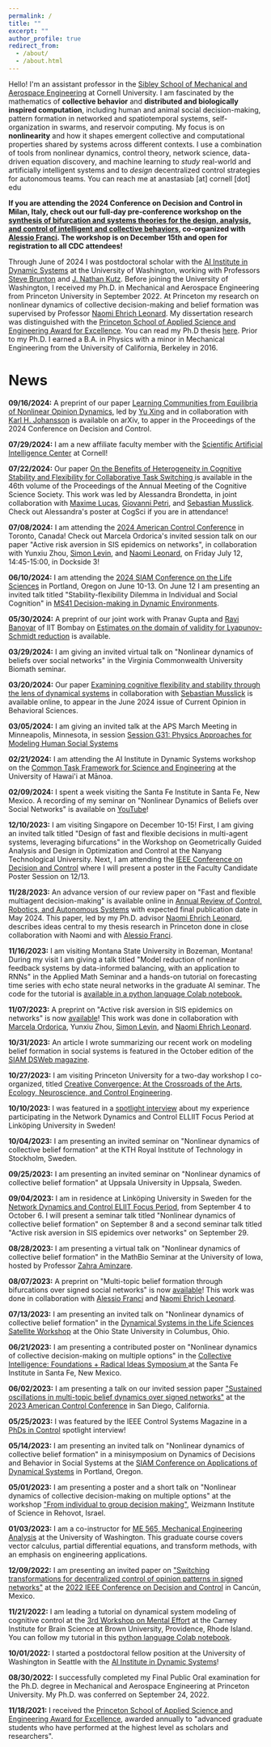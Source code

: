 ```yaml
---
permalink: /
title: ""
excerpt: ""
author_profile: true
redirect_from: 
  - /about/
  - /about.html
---
```



Hello! I'm an assistant professor in the [Sibley School of Mechanical and Aerospace Engineering](https://www.mae.cornell.edu/mae) at Cornell University. I am fascinated by the mathematics of **collective behavior** and **distributed and biologically inspired computation**, including human and animal social decision-making, pattern formation in networked and spatiotemporal systems, self-organization in swarms, and reservoir computing. My focus is on **nonlinearity** and how it shapes emergent collective and computational properties shared by systems across different contexts. I use a combination of tools from nonlinear dynamics, control theory, network science, data-driven equation discovery, and machine learning to *study* real-world and artificially intelligent systems and to *design* decentralized control strategies for autonomous teams. You can reach me at anastasiab [at] cornell [dot] edu 

**If you are attending the 2024 Conference on Decision and Control in Milan, Italy, check out our full-day pre-conference workshop on the [synthesis of bifurcation and systems theories for the design, analysis, and control of intelligent and collective behaviors](https://sites.google.com/view/cdc2024-bifurcations-workshop), co-organized with [Alessio Franci](https://sites.google.com/site/francialessioac/). The workshop is on December 15th and open for registration to all CDC attendees!**

Through June of 2024 I was postdoctoral scholar with the [AI Institute in Dynamic Systems](http://dynamicsai.org/) at the University of Washington, working with Professors [Steve Brunton](https://www.eigensteve.com/) and [J. Nathan Kutz](https://amath.washington.edu/people/j-nathan-kutz). Before joining the University of Washington, I received my Ph.D. in Mechanical and Aerospace Engineering from Princeton University in September 2022. At Princeton my research on nonlinear dynamics of collective decision-making and belief formation was supervised by Professor [Naomi Ehrich Leonard](https://naomi.princeton.edu/). My dissertation research was distinguished with the [Princeton School of Applied Science and Engineering Award for Excellence](https://engineering.princeton.edu/news/2021/12/08/award-excellence-honors-graduate-student-achievement-2). You can read my Ph.D thesis [here](https://naomi.princeton.edu/wp-content/uploads/sites/744/2022/09/AnastasiaThesis.pdf). Prior to my Ph.D. I earned a B.A. in Physics with a minor in Mechanical Engineering from the University of California, Berkeley in 2016.


News 
======


**09/16/2024:** A preprint of our paper [Learning Communities from Equilibria of Nonlinear Opinion Dynamics](https://arxiv.org/abs/2409.08004), led by [Yu Xing](https://scholar.google.com/citations?user=MZRqhuAAAAAJ&hl=zh-CN) and in collaboration with [Karl H. Johansson](https://people.kth.se/~kallej/index.html) is available on arXiv, to apper in the Proceedings of the 2024 Conference on Decision and Control. 

**07/29/2024:** I am a new affiliate faculty member with the [Scientific Artificial Intelligence Center](https://sciaicenter.engineering.cornell.edu/news/sciai-center-welcomes-new-affiliate-faculty-members/) at Cornell!

**07/22/2024:** Our paper [On the Benefits of Heterogeneity in Cognitive Stability and Flexibility for Collaborative Task Switching
](https://escholarship.org/uc/item/6b47b61g) is available in the 46th volume of the Proceedings of the Annual Meeting of the Cognitive Science Society. This work was led by Alessandra Brondetta, in joint collaboration with [Maxime Lucas](https://maximelucas.github.io/), [Giovanni Petri](https://www.networkscienceinstitute.org/people/giovanni-petri), and [Sebastian Musslick](https://smusslick.com/). Check out Alessandra's poster at CogSci if you are in attendance!

**07/08/2024:** I am attending the [2024 American Control Conference](https://acc2024.a2c2.org/) in Toronto, Canada! Check out Marcela Ordorica's invited session talk on our paper "Active risk aversion in SIS epidemics on networks", in collaboration with Yunxiu Zhou, [Simon Levin](https://slevin.princeton.edu/), and [Naomi Leonard](https://naomi.princeton.edu/), on Friday July 12, 14:45-15:00, in Dockside 3! 

**06/10/2024:** I am attending the [2024 SIAM Conference on the Life Sciences](https://www.siam.org/conferences/cm/conference/ls24) in Portland, Oregon on June 10-13. On June 12 I am presenting an invited talk titled "Stability-flexibility Dilemma in Individual and Social Cognition" in [MS41 Decision-making in Dynamic Environments](https://meetings.siam.org/sess/dsp_programsess.cfm?SESSIONCODE=79282).

**05/30/2024:** A preprint of our joint work with Pranav Gupta and [Ravi Banovar](https://sites.google.com/view/ravibanavar/) of IIT Bombay on [Estimates on the domain of validity for Lyapunov-Schmidt reduction](https://arxiv.org/abs/2406.00066) is available.

**03/29/2024:** I am giving an invited virtual talk on "Nonlinear dynamics of beliefs over social networks" in the Virginia Commonwealth University Biomath seminar. 

**03/20/2024:** Our paper [Examining cognitive flexibility and stability through the lens of dynamical systems](https://www.sciencedirect.com/science/article/pii/S2352154624000263) in collaboration with [Sebastian Musslick](https://musslick.github.io/) is available online, to appear in the June 2024 issue of Current Opinion in Behavioral Sciences.

**03/05/2024:** I am giving an invited talk at the APS March Meeting in Minneapolis, Minnesota, in session [Session G31: Physics Approaches for Modeling Human Social Systems
](https://meetings.aps.org/Meeting/MAR24/Session/G31.1)

**02/21/2024:** I am attending the AI Institute in Dynamic Systems workshop on the [Common Task Framework for Science and Engineering](https://dynamicsai.org/workshops/CTFworkshop/) at the University of Hawai'i at Mānoa.

**02/09/2024:** I spent a week visiting the Santa Fe Institute in Santa Fe, New Mexico. A recording of my seminar on "Nonlinear Dynamics of Beliefs over Social Networks" is available on [YouTube](https://www.youtube.com/watch?v=ujORe830f7g)!

**12/10/2023:** I am visiting Singapore on December 10-15! First, I am giving an invited talk titled "Design of fast and flexible decisions in multi-agent systems, leveraging bifurcations" in the Workshop on Geometrically Guided Analysis and Design in Optimization and Control at the Nanyang Technological University. Next, I am attending the [IEEE Conference on Decision and Control](https://cdc2023.ieeecss.org/) where I will present a poster in the Faculty Candidate Poster Session on 12/13.

**11/28/2023:** An advance version of our review paper on "Fast and flexible multiagent decision-making" is available online in [Annual Review of Control, Robotics, and Autonomous Systems](https://www.annualreviews.org/doi/abs/10.1146/annurev-control-090523-100059) with expected final publication date in May 2024. This paper, led by my Ph.D. advisor [Naomi Ehrich Leonard](https://naomi.princeton.edu/), describes ideas central to my thesis research in Princeton done in close collaboration with Naomi and with [Alessio Franci](https://sites.google.com/site/francialessioac/).

**11/16/2023:** I am visiting Montana State University in Bozeman, Montana! During my visit I am giving a talk titled "Model reduction of nonlinear feedback systems by data-informed balancing, with an application to RNNs" in the Applied Math Seminar and a hands-on tutorial on forecasting time series with echo state neural networks in the graduate AI seminar. The code for the tutorial is [available in a python language Colab notebook.](https://colab.research.google.com/drive/1MgvqiT2S52zK5GbK6LLHQ1BEAEgb0QGJ?usp=sharing)

**11/07/2023:** A preprint on "Active risk aversion in SIS epidemics on networks" is now [available](https://arxiv.org/abs/2311.02204)! This work was done in collaboration with [Marcela Ordorica](https://mae.princeton.edu/people/graduate-students/ordorica), Yunxiu Zhou, [Simon Levin](https://slevin.princeton.edu/), and [Naomi Ehrich Leonard](https://naomi.princeton.edu/).

**10/31/2023:** An article I wrote summarizing our recent work on modeling belief formation in social systems is featured in the October edition of the [SIAM DSWeb magazine](https://dsweb.siam.org/The-Magazine/Article/nonlinear-dynamics-of-beliefs-and-decisions-in-social-systems).

**10/27/2023:** I am visiting Princeton University for a two-day workshop I co-organized, titled [Creative Convergence:
At the Crossroads of the Arts, Ecology, Neuroscience, and Control Engineering](https://sites.google.com/view/creative-convergence-workshop/).

**10/10/2023:** I was featured in a [spotlight interview](https://liu.se/en/news-item/ambitious-guest-researcher-program-enhances-the-interdisciplinary-dialogue) about my experience participating in the Network Dynamics and Control
 ELLIIT Focus Period at Linköping University in Sweden!

**10/04/2023:** I am presenting an invited seminar on "Nonlinear dynamics of collective belief formation" at the KTH Royal Institute of Technology in Stockholm, Sweden. 

**09/25/2023:** I am presenting an invited seminar on "Nonlinear dynamics of collective belief formation" at Uppsala University in Uppsala, Sweden.

**09/04/2023:** I am in residence at Linköping University in Sweden for the [Network Dynamics and Control
 ELIIT Focus Period](https://elliit.se/news-and-events/focus-period-linkoping-2023/), from September 4 to October 6. I will present a seminar talk titled  "Nonlinear dynamics of collective belief formation" on September 8 and a second seminar talk titled "Active risk aversion in SIS epidemics over networks" on September 29. 

**08/28/2023:** I am presenting a virtual talk on "Nonlinear dynamics of collective belief formation" in the MathBio Seminar at the University of Iowa, hosted by Professor [Zahra Aminzare](https://math.uiowa.edu/people/zahra-aminzare).

**08/07/2023:** A preprint on "Multi-topic belief formation through bifurcations over signed social networks" is now [available](https://arxiv.org/abs/2308.02755)! This work was done in collaboration with [Alessio Franci](https://sites.google.com/site/francialessioac/) and [Naomi Ehrich Leonard](https://naomi.princeton.edu/).

**07/13/2023:** I am presenting an invited talk on "Nonlinear dynamics of collective belief formation" in the [Dynamical Systems in the Life Sciences Satellite Workshop](https://sites.google.com/d.umn.edu/dsls2023/home) at the Ohio State University in Columbus, Ohio.

**06/21/2023:** I am presenting a contributed poster on "Nonlinear dynamics of collective decision-making on multiple options"  in the [Collective Intelligence: Foundations + Radical Ideas Symposium
](https://www.santafe.edu/info/collective-intelligence-2023/about) at the Santa Fe Institute in Santa Fe, New Mexico.

**06/02/2023:** I am presenting a talk on our invited session paper ["Sustained oscillations in multi-topic belief dynamics over signed networks"](https://arxiv.org/abs/2210.00353) at the [2023 American Control Conference](https://acc2023.a2c2.org/) in San Diego, California.

**05/25/2023:** I was featured by the IEEE Control Systems Magazine in a [PhDs in Control](https://ieeexplore.ieee.org/document/10136420) spotlight interview!

**05/14/2023:** I am presenting an invited talk on "Nonlinear dynamics of collective belief formation" in a minisymposium on Dynamics of Decisions and Behavior in Social Systems at the [SIAM Conference on Applications of Dynamical Systems](https://www.siam.org/conferences/cm/conference/ds23) in Portland, Oregon.

**05/01/2023:** I am presenting a poster and a short talk on "Nonlinear dynamics of collective decision-making on multiple options" at the workshop ["From individual
to group decision making"](https://www.weizmann.ac.il/conferences/FITGD2023/), Weizmann Institute of Science in Rehovot, Israel.

**01/03/2023:** I am a co-instructor for [ME 565, Mechanical Engineering Analysis](https://faculty.washington.edu/sbrunton/me565/) at the University of Washington. This graduate course covers vector calculus, partial differential equations, and transform methods, with an emphasis on engineering applications. 

**12/09/2022:** I am presenting an invited paper on ["Switching transformations for decentralized control of opinion patterns in signed networks"](https://ieeexplore.ieee.org/abstract/document/9805772) at the [2022 IEEE Conference on Decision and Control](https://cdc2022.ieeecss.org/) in Cancún, Mexico.

**11/21/2022:** I am leading a tutorial on dynamical system modeling of cognitive control at the [3rd Workshop on Mental Effort](https://sites.google.com/view/mental-effort) at the Carney Institute for Brain Science at Brown University, Providence, Rhode Island. You can follow my tutorial in this [python language Colab notebook](https://drive.google.com/file/d/1NOA6vwDUw2xblq2v3CvLaGxE6QPpgELy/view?usp=sharing).

**10/01/2022:** I started a postdoctoral fellow position at the University of Washington in Seattle with the [AI Institute in Dynamic Systems](http://dynamicsai.org/)!

**08/30/2022:** I successfully completed my Final Public Oral examination for the Ph.D. degree in Mechanical and Aerospace Engineering at Princeton University. My Ph.D. was conferred on September 24, 2022. 

**11/18/2021:** I received the [Princeton School of Applied Science and Engineering Award for Excellence](https://engineering.princeton.edu/news/2021/12/08/award-excellence-honors-graduate-student-achievement-2), awarded annually to "advanced graduate students who have performed at the highest level as scholars and researchers".